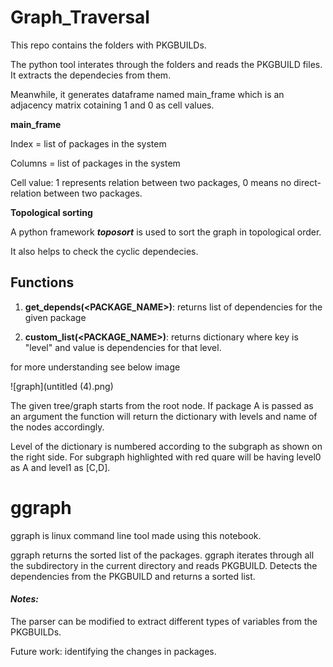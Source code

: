 # Graph_Traversal



This repo contains the folders with PKGBUILDs.



The python tool interates through the folders and reads the PKGBUILD files. It extracts the dependecies from them.

Meanwhile, it generates dataframe named main_frame which is an adjacency matrix cotaining 1 and 0 as cell values.



**main_frame**

Index = list of packages in the system

Columns = list of packages in the system

Cell value: 1 represents relation between two packages, 0 means no direct-relation between two packages.



**Topological sorting**

A python framework ***toposort*** is used to sort the graph in topological order.

It also helps to check the cyclic dependecies.



## Functions

1. **get_depends(<PACKAGE_NAME>)**: returns list of dependencies for the given package

2. **custom_list(<PACKAGE_NAME>)**: returns dictionary where key is "level" and value is dependencies for that level.

for more understanding see below image 

![graph](untitled (4).png)

The given tree/graph starts from the root node. If package A is passed as an argument the function will return the dictionary with levels and name of the nodes accordingly.

Level of the dictionary is numbered according to the subgraph as shown on the right side. For subgraph highlighted with red quare will be having level0 as A and level1 as [C,D].



# ggraph

ggraph is linux command line tool made using this notebook.

ggraph returns the sorted list of the packages. ggraph iterates through all the subdirectory in the current directory and reads PKGBUILD. Detects the dependencies from the PKGBUILD and returns a sorted list.



#### *Notes:*

The parser can be modified to extract different types of variables from the PKGBUILDs.

Future work: identifying the changes in packages.





